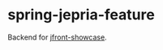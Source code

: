 # spring-jepria-feature

Backend for [jfront-showcase](https://github.com/dmitrii92/jfront-showcase).
